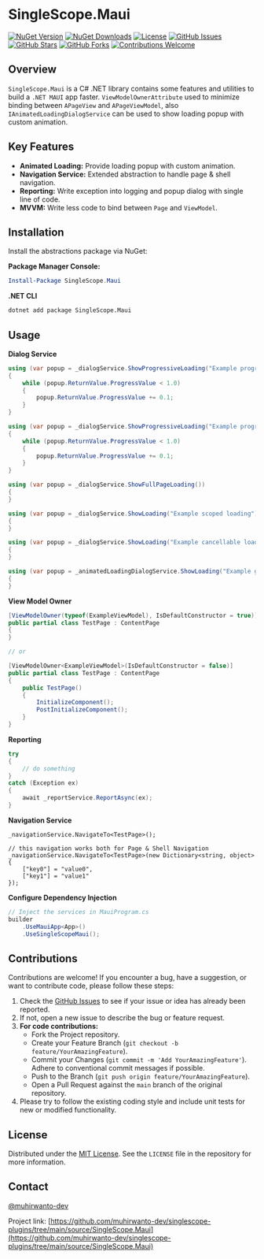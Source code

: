 # SingleScope.Maui

[![NuGet Version](https://img.shields.io/nuget/v/SingleScope.Maui.svg?style=flat-square)](https://www.nuget.org/packages/SingleScope.Maui/)
[![NuGet Downloads](https://img.shields.io/nuget/dt/SingleScope.Maui.svg?style=flat-square)](https://www.nuget.org/packages/SingleScope.Maui/)
[![License](https://img.shields.io/github/license/muhirwanto-dev/singlescope-plugins?style=flat-square)](LICENSE)
[![GitHub Issues](https://img.shields.io/github/issues/muhirwanto-dev/singlescope-plugins?style=flat-square)](https://github.com/muhirwanto-dev/singlescope-plugins/issues)
[![GitHub Stars](https://img.shields.io/github/stars/muhirwanto-dev/singlescope-plugins?style=flat-square)](https://github.com/muhirwanto-dev/singlescope-plugins/stargazers)
[![GitHub Forks](https://img.shields.io/github/forks/muhirwanto-dev/singlescope-plugins?style=flat-square)](https://github.com/muhirwanto-dev/singlescope-plugins/network/members)
[![Contributions Welcome](https://img.shields.io/badge/Contributions-Welcome-brightgreen.svg?style=flat-square)](https://github.com/muhirwanto-dev/singlescope-plugins/pulls)

## Overview

`SingleScope.Maui` is a C# .NET library contains some features and utilities to build a `.NET MAUI` app faster. `ViewModelOwnerAttribute` used to minimize binding between `APageView` and `APageViewModel`, also `IAnimatedLoadingDialogService` can be used to show loading popup with custom animation.

## Key Features

* **Animated Loading:** Provide loading popup with custom animation.
* **Navigation Service:** Extended abstraction to handle page & shell navigation.
* **Reporting:** Write exception into logging and popup dialog with single line of code.
* **MVVM:** Write less code to bind between `Page` and `ViewModel`.

## Installation

Install the abstractions package via NuGet:

**Package Manager Console:**

```powershell
Install-Package SingleScope.Maui
```

**.NET CLI**
```bash
dotnet add package SingleScope.Maui
```

## Usage

**Dialog Service**

```csharp
using (var popup = _dialogService.ShowProgressiveLoading("Example progressive activity"))
{
    while (popup.ReturnValue.ProgressValue < 1.0)
    {
        popup.ReturnValue.ProgressValue += 0.1;
    }
}

using (var popup = _dialogService.ShowProgressiveLoading("Example progressive progress bar", ProgressiveLoadingProgressType.ProgressBar))
{
    while (popup.ReturnValue.ProgressValue < 1.0)
    {
        popup.ReturnValue.ProgressValue += 0.1;
    }
}

using (var popup = _dialogService.ShowFullPageLoading())
{
}

using (var popup = _dialogService.ShowLoading("Example scoped loading"))
{
}

using (var popup = _dialogService.ShowLoading("Example cancellable loading", cancelAction: () => { }))
{
}

using (var popup = _animatedLoadingDialogService.ShowLoading("Example gif loading"))
{
}
```

**View Model Owner**

```csharp
[ViewModelOwner(typeof(ExampleViewModel), IsDefaultConstructor = true)]
public partial class TestPage : ContentPage
{
}

// or

[ViewModelOwner<ExampleViewModel>(IsDefaultConstructor = false)]
public partial class TestPage : ContentPage
{
    public TestPage()
    {
        InitializeComponent();
        PostInitializeComponent();
    }
}
```

**Reporting**
```csharp
try
{
    // do something
}
catch (Exception ex)
{
    await _reportService.ReportAsync(ex);
}
```

**Navigation Service**
```chasrp
_navigationService.NavigateTo<TestPage>();

// this navigation works both for Page & Shell Navigation
_navigationService.NavigateTo<TestPage>(new Dictionary<string, object>
{
    ["key0"] = "value0",
    ["key1"] = "value1"
});
```

**Configure Dependency Injection**

```csharp
// Inject the services in MauiProgram.cs
builder
    .UseMauiApp<App>()
    .UseSingleScopeMaui();
```

## Contributions

Contributions are welcome! If you encounter a bug, have a suggestion, or want to contribute code, please follow these steps:

1.  Check the [GitHub Issues](https://github.com/muhirwanto-dev/singlescope-plugins/issues) to see if your issue or idea has already been reported.
2.  If not, open a new issue to describe the bug or feature request.
3.  **For code contributions:**
    * Fork the Project repository.
    * Create your Feature Branch (`git checkout -b feature/YourAmazingFeature`).
    * Commit your Changes (`git commit -m 'Add YourAmazingFeature'`). Adhere to conventional commit messages if possible.
    * Push to the Branch (`git push origin feature/YourAmazingFeature`).
    * Open a Pull Request against the `main` branch of the original repository.
4.  Please try to follow the existing coding style and include unit tests for new or modified functionality.

## License

Distributed under the [MIT License](https://github.com/muhirwanto-dev/singlescope-plugins/tree/main?tab=MIT-1-ov-file#readme). See the `LICENSE` file in the repository for more information.

## Contact

[@muhirwanto-dev](https://github.com/muhirwanto-dev)

Project link: [https://github.com/muhirwanto-dev/singlescope-plugins/tree/main/source/SingleScope.Maui](https://github.com/muhirwanto-dev/singlescope-plugins/tree/main/source/SingleScope.Maui)
